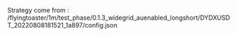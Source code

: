 Strategy come from : /flyingtoaster/1m/test_phase/0.1.3_widegrid_auenabled_longshort/DYDXUSDT_20220808181521_1a897/config.json